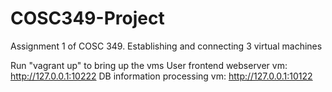 # COSC349-Project
 Assignment 1 of COSC 349. Establishing and connecting 3 virtual machines
 
 Run "vagrant up" to bring up the vms
 User frontend webserver vm: http://127.0.0.1:10222
 DB information processing vm: http://127.0.0.1:10122
